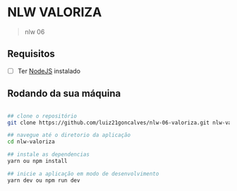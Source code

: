 # NLW VALORIZA

> nlw 06

## Requisitos

- [ ] Ter [NodeJS](https://nodejs.org/) instalado


## Rodando da sua máquina

```bash

## clone o repositório
git clone https://github.com/luiz21goncalves/nlw-06-valoriza.git nlw-valoriza

## navegue até o diretorio da aplicação
cd nlw-valoriza

## instale as dependencias
yarn ou npm install

## inicie a aplicação em modo de desenvolvimento
yarn dev ou npm run dev

```
